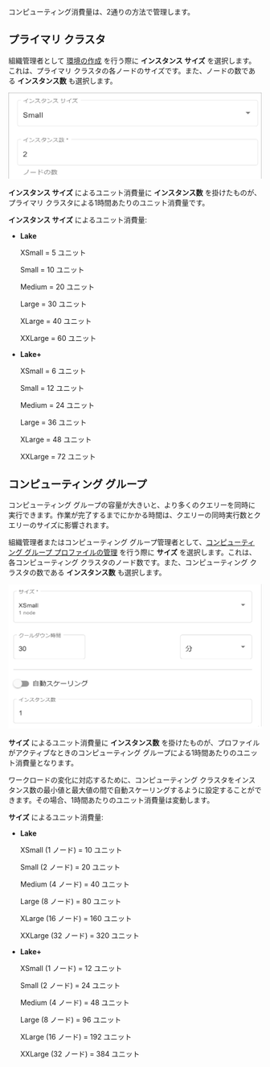 コンピューティング消費量は、2通りの方法で管理します。

プライマリ クラスタ
-------------------

組織管理者として [環境の作成](qiv1640281527006.md) を行う際に **インスタンス サイズ** を選択します。これは、プライマリ クラスタの各ノードのサイズです。また、ノードの数である **インスタンス数** も選択します。

![プライマリ クラスタのインスタンス サイズとインスタンス数](Images/gol1683658237199.png)

**インスタンス サイズ** によるユニット消費量に **インスタンス数** を掛けたものが、プライマリ クラスタによる1時間あたりのユニット消費量です。

**インスタンス サイズ** によるユニット消費量:

-   **Lake**

    XSmall = 5 ユニット

    Small = 10 ユニット

    Medium = 20 ユニット

    Large = 30 ユニット

    XLarge = 40 ユニット

    XXLarge = 60 ユニット

-   **Lake+**

    XSmall = 6 ユニット

    Small = 12 ユニット

    Medium = 24 ユニット

    Large = 36 ユニット

    XLarge = 48 ユニット

    XXLarge = 72 ユニット

コンピューティング グループ
---------------------------

コンピューティング グループの容量が大きいと、より多くのクエリーを同時に実行できます。作業が完了するまでにかかる時間は、クエリーの同時実行数とクエリーのサイズに影響されます。

組織管理者またはコンピューティング グループ管理者として、[コンピューティング グループ プロファイルの管理](dvl1640281718303.md) を行う際に **サイズ** を選択します。これは、各コンピューティング クラスタのノード数です。また、コンピューティング クラスタの数である **インスタンス数** も選択します。

![プロファイルのサイズとインスタンス数](Images/ovj1683658044295.png)

**サイズ** によるユニット消費量に **インスタンス数** を掛けたものが、プロファイルがアクティブなときのコンピューティング グループによる1時間あたりのユニット消費量となります。

ワークロードの変化に対応するために、コンピューティング クラスタをインスタンス数の最小値と最大値の間で自動スケーリングするように設定することができます。その場合、1時間あたりのユニット消費量は変動します。

**サイズ** によるユニット消費量:

-   **Lake**

    XSmall (1 ノード) = 10 ユニット

    Small (2 ノード) = 20 ユニット

    Medium (4 ノード) = 40 ユニット

    Large (8 ノード) = 80 ユニット

    XLarge (16 ノード) = 160 ユニット

    XXLarge (32 ノード) = 320 ユニット

-   **Lake+**

    XSmall (1 ノード) = 12 ユニット

    Small (2 ノード) = 24 ユニット

    Medium (4 ノード) = 48 ユニット

    Large (8 ノード) = 96 ユニット

    XLarge (16 ノード) = 192 ユニット

    XXLarge (32 ノード) = 384 ユニット
